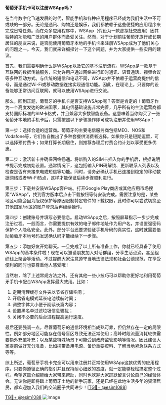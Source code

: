 **葡萄牙手机卡可以注册WSApp吗？**

在当今数字化飞速发展的时代，智能手机和各种应用程序已经成为我们生活中不可或缺的一部分。无论是通讯、购物还是娱乐，我们都依赖于这些便捷的应用程序来完成日常任务。而在众多应用程序中，WSApp（假设为一款虚拟社交应用）因其独特的功能和广泛的用户群体而备受关注。然而，对于计划前往葡萄牙旅行或长期居住的朋友来说，是否能使用葡萄牙本地的手机卡来注册WSApp成为了他们关心的问题之一。今天，我们就来详细探讨一下这个问题，并为大家提供一些实用的建议。

首先，我们需要明确什么是WSApp以及它的基本注册流程。WSApp是一款基于互联网的数据传输服务，它允许用户通过网络进行即时通讯、语音通话、视频会议等多种互动方式。与传统的短信和电话不同，WSApp并不依赖于运营商提供的信号，而是通过Wi-Fi或移动数据连接实现通信功能。因此，在理论上，只要你的设备能够正常访问互联网，就可以使用WSApp进行交流。

那么，回到正题，葡萄牙的手机卡是否支持WSApp呢？答案是肯定的！葡萄牙作为一个高度发达的欧洲国家，其电信基础设施非常完善，几乎所有的主流运营商都支持国际标准的SIM卡格式，并且兼容大多数智能设备。这意味着当你购买了一张葡萄牙本地的手机卡后，只需按照以下步骤操作即可成功注册并使用WSApp：

第一步：选择合适的运营商。葡萄牙的主要电信服务商包括MEO、NOS和Vodafone等，它们各自推出了多种套餐供消费者选择。如果你只是短期逗留，可以选择预付费卡；如果打算长期居住，则推荐办理后付费合约计划以享受更多优惠。

第二步：激活新卡并确保网络畅通。将新购入的SIM卡插入你的手机后，根据说明书提示完成初始设置。通常情况下，这包括输入PIN码解锁、更新联系人列表以及检查是否有未接来电或短信等功能。同时，请务必确认手机已连接到稳定的移动数据网络或者Wi-Fi热点，这样才能保证后续步骤顺利进行。

第三步：下载并安装WSApp客户端。打开Google Play商店或其他应用市场搜索“WSApp”，找到官方版本后点击下载按钮等待安装完成。需要注意的是，某些地区可能会因为版权保护等原因限制特定软件的下载权限，此时你可以尝试切换至其他国家/地区的账户登录后再继续操作。

第四步：创建账号并填写必要信息。启动WSApp之后，按照屏幕指示一步步完成注册过程。一般而言，你需要提供有效的电子邮件地址作为用户名，并设置强密码保护个人隐私安全。此外，部分平台还要求验证手机号码的真实性，这时就需要借助葡萄牙本地号码发送确认码才能继续下一步骤。

第五步：添加好友开始聊天。一旦完成了以上所有准备工作，你就已经具备了使用WSApp的基本条件啦！现在可以邀请朋友加入对话群组，分享生活点滴，甚至组织线上聚会等活动。不过提醒大家注意遵守当地法律法规和社会公德规范，在享受便利的同时也要尊重他人感受哦！

当然啦，除了上述常规方法之外，还有其他一些小技巧可以帮助你更好地利用葡萄牙手机卡配合WSApp发挥最大效用。比如：

1. 定期清理缓存文件夹以节省存储空间；
2. 开启省电模式延长电池续航时间；
3. 调整字体大小便于阅读长篇内容；
4. 设置黑名单过滤垃圾信息骚扰；
5. 关闭不必要的后台进程提高运行速度。

最后还要强调一点，尽管葡萄牙的通信环境相当成熟可靠，但仍然存在一定的局限性。例如部分地区可能存在信号盲区导致无法正常使用；高峰时段流量消耗较快需要额外充值补充；以及某些特殊场景下可能受到政府监管影响等情况。因此建议大家提前做好充分准备，比如携带备用电源、备份重要资料、了解当地紧急联系方式等等。

综上所述，葡萄牙手机卡完全可以用来注册并正常使用WSApp这款优秀的应用程序。只要你遵循正确的指引并且保持耐心细致的态度，就一定能够轻松搞定整个过程。希望这篇介绍能给大家带来帮助，同时也欢迎大家踊跃留言讨论自己的经验体会。无论你是即将踏上葡萄牙土地的新手玩家，还是已经在此地生活多年的资深居民，都欢迎加入我们的交流圈子共同进步！[[TG💪+ @esim1088](https://t.me/s/esim1088)]

[TG💪+ @esim1088](https://t.me/s/esim1088) ![Image](https://i.postimg.cc/4NQfJmqS/Snipaste-2025-05-13-00-14-12.png)